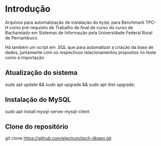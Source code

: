 # Introdução
Arquivos para automatização de instalação do `MySQL` para Benchmark TPC-H como 
pré-requisito de Trabalho de final de curso do curso de Bacharelado em Sistemas de Informação pela Universidade Federal 
Rural de Pernambuco.

Há também um script em .SQL que para automatizar a criação da base de dados, juntamente com os respectivos relacionamentos propostos no teste como a importação


## Atualização do sistema
sudo apt update && sudo apt upgrade && sudo apt dist-upgrade;

## Instalação do MySQL
sudo apt install mysql-server mysql-client

## Clone do repositório
git clone https://github.com/electrum/tpch-dbgen.git
